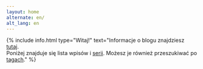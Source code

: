 ```yaml
---
layout: home
alternate: en/
alt_lang: en
---
```


{% include info.html type="Witaj!" text="Informacje o&nbsp;blogu znajdziesz [tutaj](/about).  
Poniżej znajduje się lista wpisów i&nbsp;[serii](#serie). Możesz je również przeszukiwać po [tagach](/tags)." %}
